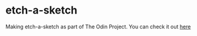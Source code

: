 # etch-a-sketch
Making etch-a-sketch as part of The Odin Project.
You can check it out [here](https://lejz0.github.io/etch-a-sketch/)
